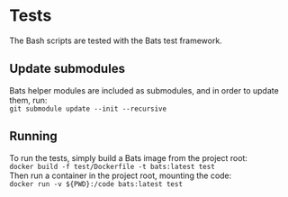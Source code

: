 # Tests 
The Bash scripts are tested with the Bats test framework.

## Update submodules
Bats helper modules are included as submodules, and in order to update them, run:  
`git submodule update --init --recursive`
  
## Running
To run the tests, simply build a Bats image from the project root:   
`docker build -f test/Dockerfile -t bats:latest test`  
Then run a container in the project root, mounting the code:   
`docker run -v ${PWD}:/code bats:latest test`
